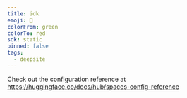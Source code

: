 ```yaml
---
title: idk
emoji: 🐳
colorFrom: green
colorTo: red
sdk: static
pinned: false
tags:
  - deepsite
---
```


Check out the configuration reference at https://huggingface.co/docs/hub/spaces-config-reference